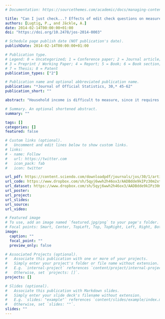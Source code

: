 ```yaml
---
# Documentation: https://sourcethemes.com/academic/docs/managing-content/

title: "Can I just check...? Effects of edit check questions on measurement error and survey estimates"
authors: [Lugtig, P., and Jäckle, A.]
date: 2014-02-14T00:00:00+01:00
doi: "https://doi.org/10.2478/jos-2014-0003"

# Schedule page publish date (NOT publication's date).
publishDate: 2014-02-14T00:00:00+01:00

# Publication type.
# Legend: 0 = Uncategorized; 1 = Conference paper; 2 = Journal article;
# 3 = Preprint / Working Paper; 4 = Report; 5 = Book; 6 = Book section;
# 7 = Thesis; 8 = Patent
publication_types: ["2"]

# Publication name and optional abbreviated publication name.
publication: "*Journal of Official Statistics, 30,* 45-62"
publication_short: ""

abstract: "Household income is difficult to measure, since it requires the collection of information about all potential income sources for each member of a household.Weassess the effects of two types of edit check questions on measurement error and survey estimates: within-wave edit checks use responses to questions earlier in the same interview to query apparent inconsistencies in responses; dependent interviewing uses responses from prior interviews to query apparent inconsistencies over time.Weuse data from three waves of the British Household Panel Survey (BHPS) to assess the effects of edit checks on estimates, and data from an experimental study carried out in the context of the BHPS, where survey responses were linked to individual administrative records, to assess the effects on measurement error. The findings suggest that interviewing methods without edit checks underestimate non-labour household income in the lower tail of the income distribution. The effects on estimates derived from total household income, such as poverty rates or transition rates into and out of poverty, are small."

# Summary. An optional shortened abstract.
summary: ""

tags: []
categories: []
featured: false

# Custom links (optional).
#   Uncomment and edit lines below to show custom links.
# links:
# - name: Follow
#   url: https://twitter.com
#   icon_pack: fab
#   icon: twitter

url_pdf: https://content.sciendo.com/downloadpdf/journals/jos/30/1/article-p45.xml
url_code: https://www.dropbox.com/sh/5qyj6wwh2h46ox3/AADBdde9kIPz30m2xtVrcAz8a?dl=0
url_dataset: https://www.dropbox.com/sh/5qyj6wwh2h46ox3/AADBdde9kIPz30m2xtVrcAz8a?dl=0
url_poster:
url_project:
url_slides:
url_source:
url_video:

# Featured image
# To use, add an image named `featured.jpg/png` to your page's folder. 
# Focal points: Smart, Center, TopLeft, Top, TopRight, Left, Right, BottomLeft, Bottom, BottomRight.
image:
  caption: ""
  focal_point: ""
  preview_only: false

# Associated Projects (optional).
#   Associate this publication with one or more of your projects.
#   Simply enter your project's folder or file name without extension.
#   E.g. `internal-project` references `content/project/internal-project/index.md`.
#   Otherwise, set `projects: []`.
projects: []

# Slides (optional).
#   Associate this publication with Markdown slides.
#   Simply enter your slide deck's filename without extension.
#   E.g. `slides: "example"` references `content/slides/example/index.md`.
#   Otherwise, set `slides: ""`.
slides: ""
---
```

